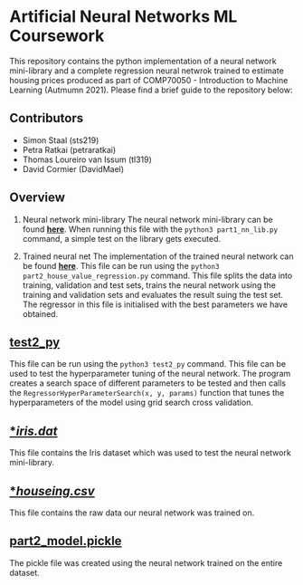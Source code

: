 Artificial Neural Networks ML Coursework
===========================
This repository contains the python implementation of a neural network mini-library and a complete regression neural netwrok trained to estimate housing prices produced as part of COMP70050 - Introduction to Machine Learning (Autmumn 2021). Please find a brief guide to the repository below:

Contributors
------------
- Simon Staal (sts219)
- Petra Ratkai (petraratkai)
- Thomas Loureiro van Issum (tl319)
- David Cormier (DavidMael)

Overview
--------
1. Neural network mini-library
The neural network mini-library can be found [**here**](part1_nn_lib.py). When running this file with the `python3 part1_nn_lib.py` command, a simple test on the library gets executed.

2. Trained neural net
The implementation of the trained neural network can be found [**here**](part2_house_value_regression.py). This file can be run using the `python3 part2_house_value_regression.py` command. This file splits the data into training, validation and test sets, trains the neural network using the training and validation sets and evaluates the result suing the test set. The regressor in this file is initialised with the best parameters we have obtained.

[**test2_py**](test2_py/)
-----
This file can be run using the `python3 test2_py` command. This file can be used to test the hyperparameter tuning of the neural network. The program creates a search space of different parameters to be tested and then calls the `RegressorHyperParameterSearch(x, y, params)` function that tunes the hyperparameters of the model using grid search cross validation.

[**iris.dat*](iris.dat)
-----
This file contains the Iris dataset which was used to test the neural network mini-library.

[**houseing.csv*](housing.csv)
-----
This file contains the raw data our neural network was trained on.

[**part2_model.pickle**](part2_model_pickle)
-----
The pickle file was created using the neural network trained on the entire dataset.
